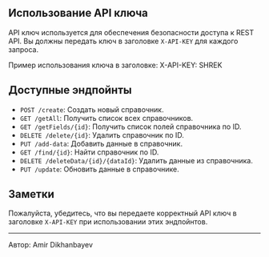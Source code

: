 ## Использование API ключа

API ключ используется для обеспечения безопасности доступа к REST API. Вы должны передать ключ в заголовке `X-API-KEY` для каждого запроса.

Пример использования ключа в заголовке: X-API-KEY: SHREK

## Доступные эндпойнты

- `POST /create`: Создать новый справочник.
- `GET /getAll`: Получить список всех справочников.
- `GET /getFields/{id}`: Получить список полей справочника по ID.
- `DELETE /delete/{id}`: Удалить справочник по ID.
- `PUT /add-data`: Добавить данные в справочник.
- `GET /find/{id}`: Найти справочник по ID.
- `DELETE /deleteData/{id}/{dataId}`: Удалить данные из справочника.
- `PUT /update`: Обновить данные в справочнике.

## Заметки

Пожалуйста, убедитесь, что вы передаете корректный API ключ в заголовке `X-API-KEY` при использовании этих эндпойнтов.

---
Автор: Amir Dikhanbayev